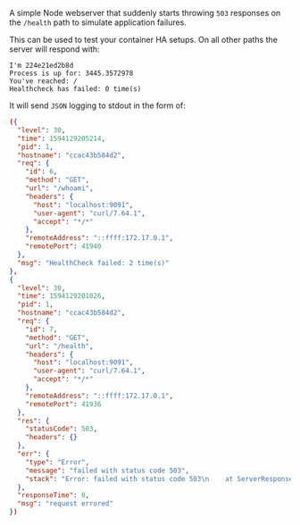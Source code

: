 A simple Node webserver that suddenly starts throwing `503` responses on the `/health` path to simulate application failures.

This can be used to test your container HA setups. On all other paths the server will respond with:

```
I'm 224e21ed2b8d
Process is up for: 3445.3572978
You've reached: /
Healthcheck has failed: 0 time(s)
```

It will send `JSON` logging to stdout in the form of:

```json
({
  "level": 30,
  "time": 1594129205214,
  "pid": 1,
  "hostname": "ccac43b584d2",
  "req": {
    "id": 6,
    "method": "GET",
    "url": "/whoami",
    "headers": {
      "host": "localhost:9091",
      "user-agent": "curl/7.64.1",
      "accept": "*/*"
    },
    "remoteAddress": "::ffff:172.17.0.1",
    "remotePort": 41940
  },
  "msg": "HealthCheck failed: 2 time(s)"
},
{
  "level": 30,
  "time": 1594129201026,
  "pid": 1,
  "hostname": "ccac43b584d2",
  "req": {
    "id": 7,
    "method": "GET",
    "url": "/health",
    "headers": {
      "host": "localhost:9091",
      "user-agent": "curl/7.64.1",
      "accept": "*/*"
    },
    "remoteAddress": "::ffff:172.17.0.1",
    "remotePort": 41936
  },
  "res": {
    "statusCode": 503,
    "headers": {}
  },
  "err": {
    "type": "Error",
    "message": "failed with status code 503",
    "stack": "Error: failed with status code 503\n    at ServerResponse.onResFinished (/usr/src/node_modules/pino-http/logger.js:73:38)\n    at ServerResponse.emit (events.js:326:22)\n    at ServerResponse.EventEmitter.emit (domain.js:486:12)\n    at onFinish (_http_outgoing.js:744:10)\n    at callback (_stream_writable.js:501:21)\n    at afterWrite (_stream_writable.js:454:5)\n    at afterWriteTick (_stream_writable.js:441:10)\n    at processTicksAndRejections (internal/process/task_queues.js:79:21)"
  },
  "responseTime": 0,
  "msg": "request errored"
})
```
